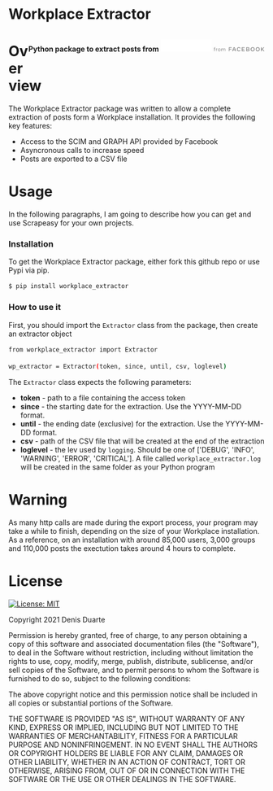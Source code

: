 # Workplace Extractor
<p style="float: right;">
  <b>Python package to extract posts from</b>
  <img src="https://raw.githubusercontent.com/denisduarte/midia/main/workplace.png" width="100" height="24">
  <img src="https://raw.githubusercontent.com/denisduarte/midia/main/from_facebook.png" width="100" height="9">
</p>

# Overview
The Workplace Extractor package was written to allow a complete extraction of posts form a Workplace installation. It provides the following key features:

* Access to the SCIM and GRAPH API provided by Facebook
* Asyncronous calls to increase speed
* Posts are exported to a CSV file

# Usage
In the following paragraphs, I am going to describe how you can get and use Scrapeasy for your own projects.

### Installation
To get the Workplace Extractor package, either fork this github repo or use Pypi via pip.
```sh
$ pip install workplace_extractor
```
### How to use it

First, you should import the `Extractor` class from the package, then create an extractor object

```sh
from workplace_extractor import Extractor

wp_extractor = Extractor(token, since, until, csv, loglevel)
```

The `Extractor` class expects the following parameters:

* **token** - path to a file containing the access token
* **since** - the starting date for the extraction. Use the YYYY-MM-DD format.
* **until** - the ending date (exclusive) for the extraction. Use the YYYY-MM-DD format.
* **csv** - path of the CSV file that will be created at the end of the extraction
* **loglevel** - the lev used by `logging`. Should be one of ['DEBUG', 'INFO', 'WARNING', 'ERROR', 'CRITICAL']. A file called `workplace_extractor.log` will be created in the same folder as your Python program

# Warning
As many http calls are made during the export process, your program may take a while to finish, depending on the size of your Workplace installation. As a reference, on an installation with around 85,000 users, 3,000 groups and 110,000 posts the exectution takes around 4 hours to complete.

# License

[![License: MIT](https://img.shields.io/badge/License-MIT-yellow.svg)](https://opensource.org/licenses/MIT)

Copyright 2021 Denis Duarte

Permission is hereby granted, free of charge, to any person obtaining a copy of this software and associated documentation files (the "Software"), to deal in the Software without restriction, including without limitation the rights to use, copy, modify, merge, publish, distribute, sublicense, and/or sell copies of the Software, and to permit persons to whom the Software is furnished to do so, subject to the following conditions:

The above copyright notice and this permission notice shall be included in all copies or substantial portions of the Software.

THE SOFTWARE IS PROVIDED "AS IS", WITHOUT WARRANTY OF ANY KIND, EXPRESS OR IMPLIED, INCLUDING BUT NOT LIMITED TO THE WARRANTIES OF MERCHANTABILITY, FITNESS FOR A PARTICULAR PURPOSE AND NONINFRINGEMENT. IN NO EVENT SHALL THE AUTHORS OR COPYRIGHT HOLDERS BE LIABLE FOR ANY CLAIM, DAMAGES OR OTHER LIABILITY, WHETHER IN AN ACTION OF CONTRACT, TORT OR OTHERWISE, ARISING FROM, OUT OF OR IN CONNECTION WITH THE SOFTWARE OR THE USE OR OTHER DEALINGS IN THE SOFTWARE.

